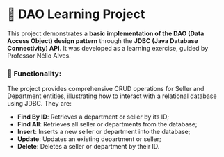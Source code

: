 # **📝 DAO Learning Project**
This project demonstrates a **basic implementation of the DAO (Data Access Object) design pattern** through the **JDBC (Java Database Connectivity) API**. It was developed as a learning exercise, guided by Professor Nélio Alves.

### 🎯 Functionality:
The project provides comprehensive CRUD operations for Seller and Department entities, illustrating how to interact with a relational database using JDBC. They are:
- **Find By ID**: Retrieves a department or seller by its ID;
- **Find All**: Retrieves all seller or departments from the database;
- **Insert**: Inserts a new seller or department into the database;
- **Update**: Updates an existing department or seller;
- **Delete**: Deletes a seller or department by their ID.

